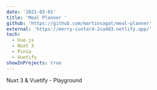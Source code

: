 ```yaml
---
date: '2021-03-01'
title: 'Meal Planner '
github: 'https://github.com/martinsagat/meal-planner'
external: 'https://merry-custard-2ca483.netlify.app/'
tech:
  - Vue.js
  - Nuxt 3
  - Pinia
  - Vuetify
showInProjects: true
---
```


Nuxt 3 & Vuetify - Playground
